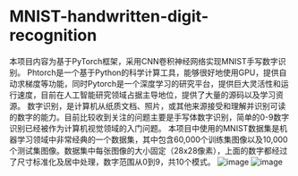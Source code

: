 # MNIST-handwritten-digit-recognition
本项目内容为基于PyTorch框架，采用CNN卷积神经网络实现MNIST手写数字识别。
Phtorch是一个基于Python的科学计算工具，能够很好地使用GPU，提供自动求梯度等功能，同时Pytorch是一个深度学习的研究平台，提供巨大灵活性和运行速度，目前在人工智能研究领域占据主导地位，提供了大量的源码以及学习资源。
数字识别，是计算机从纸质文档、照片，或其他来源接受和理解并识别可读的数字的能力。目前比较收到关注的问题主要是手写体数字识别，简单的0-9数字识别已经被作为计算机视觉领域的入门问题。
本项目中使用的MNIST数据集是机器学习领域中非常经典的一个数据集，其中包含60,000个训练集图像以及10,000个测试集图像。数据集中每张图像的大小固定（28x28像素），上面的数字都经过了尺寸标准化及居中处理，数字范围从0到9，共10个模式。
![image](https://github.com/lmmmm-0822/MNIST-handwritten-digit-recognition/assets/85496704/213eb492-520e-4680-8b83-81db4dcdd44d)  ![image](https://github.com/lmmmm-0822/MNIST-handwritten-digit-recognition/assets/85496704/a5bdf9b1-97e1-41ab-b506-9467d02f7e15)

